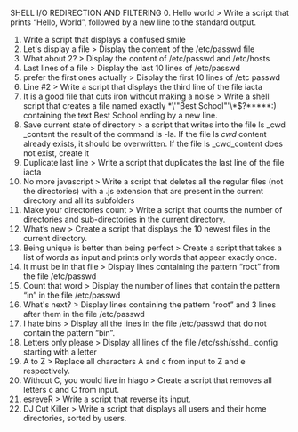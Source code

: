 SHELL I/O REDIRECTION AND FILTERING 
0. Hello world > Write a script that prints “Hello, World”, followed by a new line to the standard output.
1. Write a script that displays a confused smile
2. Let's display a file > Display the content of the /etc/passwd file
3. What about 2? > Display the content of /etc/passwd and /etc/hosts
4. Last lines of a file > Display the last 10 lines of /etc/passwd
5. prefer the first ones actually > Display the first 10 lines of /etc passwd
6. Line #2 > Write a script that displays the third line of the file iacta
7. It is a good file that cuts iron without making a noise > Write a shell script that creates a file named exactly \*\\'"Best School"\'\\*$\?\*\*\*\*\*:) containing the text Best School ending by a new line.
8. Save current state of directory > a script that writes into the file ls _cwd _content the result of the command ls -la. If the file ls _cwd_ content already exists, it should be overwritten. If the file ls _cwd_content does not exist, create it
9. Duplicate last line > Write a script that duplicates the last line of the file iacta
10.  No more javascript >  Write a script that deletes all the regular files (not the directories)  with a .js extension that are present in the current directory and all its subfolders
11. Make your directories count > Write a script that counts the number of directories and sub-directories in the current directory.
12. What’s new > Create a script that displays the 10 newest files in the current directory.
13.  Being unique is better than being perfect > Create a script that takes a list of words as input and prints only words that appear exactly once.
14. It must be in that file > Display lines containing the pattern “root” from the file /etc/passwd
15. Count that word > Display the number of lines that contain the pattern “in” in the file /etc/passwd
16. What's next? > Display lines containing the pattern “root” and 3 lines after them in the file /etc/passwd
17.  I hate bins > Display all the lines in the file /etc/passwd that do not contain the pattern “bin”.
18.  Letters only please > Display all lines of the file /etc/ssh/sshd_ config starting with a letter
19. A to Z > Replace all characters A and c from input to Z and e respectively.
20. Without C, you would live in hiago > Create a script that removes all letters c and C from input.
21.  esreveR > Write a script that reverse its input. 
22. DJ Cut Killer > Write a script that displays all users and their home directories, sorted by users.

